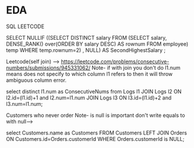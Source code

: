# EDA

SQL LEETCODE


SELECT NULLIF ((SELECT DISTINCT salary FROM (SELECT salary, DENSE_RANK() over(ORDER BY salary DESC) AS rownum  FROM employee) temp WHERE temp.rownum=2) , NULL) AS SecondHighestSalary ;

Leetcode(self join) --> https://leetcode.com/problems/consecutive-numbers/submissions/945331062/
Note- if with join you don't do l1.num means does not specify to which column l1 refers to then it will throw ambiguous column error.

select distinct l1.num as ConsecutiveNums from Logs l1 
JOIN Logs l2 ON l2.id=(l1.id)+1 and l2.num=l1.num
JOIN Logs l3 ON l3.id=(l1.id)+2 and l3.num=l1.num;


Customers who never order
Note- is null is important don't write equals to with null-->

select Customers.name as Customers FROM Customers 
LEFT JOIN Orders ON Customers.id=Orders.customerId WHERE Orders.customerId is NULL;

